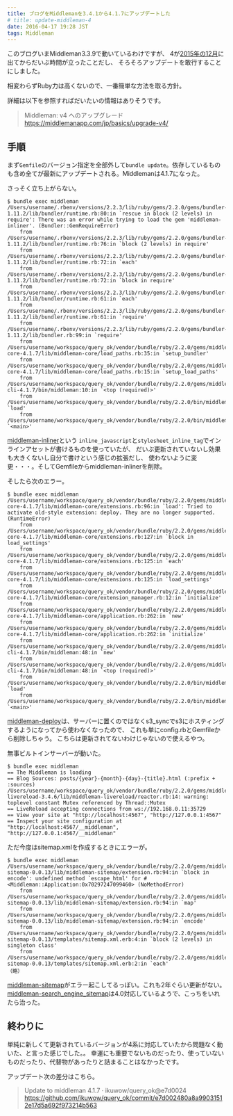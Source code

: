 ```yaml
---
title: ブログをMiddlemanを3.4.1から4.1.7にアップデートした
# title: update-middleman-4
date: 2016-04-17 19:28 JST
tags: Middleman
---
```


このブログいまMiddleman3.3.9で動いているわけですが、
4が[2015年の12月](https://github.com/middleman/middleman/releases/tag/v5.0.0)に出てからだいぶ時間が立ったことだし、
そろそろアップデートを敢行することにしました。

相変わらずRuby力は高くないので、一番簡単な方法を取る方針。

詳細は以下を参照すればだいたいの情報はありそうです。

> Middleman: v4 へのアップグレード  
> https://middlemanapp.com/jp/basics/upgrade-v4/


## 手順

まず`Gemfile`のバージョン指定を全部外して`bundle update`。依存しているものも含め全てが最新にアップデートされる。Middlemanは4.1.7になった。

さっそく立ち上がらない。

```
$ bundle exec middleman
/Users/username/.rbenv/versions/2.2.3/lib/ruby/gems/2.2.0/gems/bundler-1.11.2/lib/bundler/runtime.rb:80:in `rescue in block (2 levels) in require': There was an error while trying to load the gem 'middleman-inliner'. (Bundler::GemRequireError)
	from /Users/username/.rbenv/versions/2.2.3/lib/ruby/gems/2.2.0/gems/bundler-1.11.2/lib/bundler/runtime.rb:76:in `block (2 levels) in require'
	from /Users/username/.rbenv/versions/2.2.3/lib/ruby/gems/2.2.0/gems/bundler-1.11.2/lib/bundler/runtime.rb:72:in `each'
	from /Users/username/.rbenv/versions/2.2.3/lib/ruby/gems/2.2.0/gems/bundler-1.11.2/lib/bundler/runtime.rb:72:in `block in require'
	from /Users/username/.rbenv/versions/2.2.3/lib/ruby/gems/2.2.0/gems/bundler-1.11.2/lib/bundler/runtime.rb:61:in `each'
	from /Users/username/.rbenv/versions/2.2.3/lib/ruby/gems/2.2.0/gems/bundler-1.11.2/lib/bundler/runtime.rb:61:in `require'
	from /Users/username/.rbenv/versions/2.2.3/lib/ruby/gems/2.2.0/gems/bundler-1.11.2/lib/bundler.rb:99:in `require'
	from /Users/username/workspace/query_ok/vendor/bundle/ruby/2.2.0/gems/middleman-core-4.1.7/lib/middleman-core/load_paths.rb:35:in `setup_bundler'
	from /Users/username/workspace/query_ok/vendor/bundle/ruby/2.2.0/gems/middleman-core-4.1.7/lib/middleman-core/load_paths.rb:15:in `setup_load_paths'
	from /Users/username/workspace/query_ok/vendor/bundle/ruby/2.2.0/gems/middleman-cli-4.1.7/bin/middleman:10:in `<top (required)>'
	from /Users/username/workspace/query_ok/vendor/bundle/ruby/2.2.0/bin/middleman:22:in `load'
	from /Users/username/workspace/query_ok/vendor/bundle/ruby/2.2.0/bin/middleman:22:in `<main>'
```

[middleman-inliner](https://github.com/kaiinui/middleman-inliner)という
`inline_javascript`と`stylesheet_inline_tag`でインラインアセットが書けるものを使っていたが、
だいぶ更新されていないし効果も大きくないし自分で書けという感じの拡張だし、
使わないように変更・・・。そしてGemfileからmiddleman-inlinerを削除。

そしたら次のエラー。

```
$ bundle exec middleman
/Users/username/workspace/query_ok/vendor/bundle/ruby/2.2.0/gems/middleman-core-4.1.7/lib/middleman-core/extensions.rb:96:in `load': Tried to activate old-style extension: deploy. They are no longer supported. (RuntimeError)
	from /Users/username/workspace/query_ok/vendor/bundle/ruby/2.2.0/gems/middleman-core-4.1.7/lib/middleman-core/extensions.rb:127:in `block in load_settings'
	from /Users/username/workspace/query_ok/vendor/bundle/ruby/2.2.0/gems/middleman-core-4.1.7/lib/middleman-core/extensions.rb:125:in `each'
	from /Users/username/workspace/query_ok/vendor/bundle/ruby/2.2.0/gems/middleman-core-4.1.7/lib/middleman-core/extensions.rb:125:in `load_settings'
	from /Users/username/workspace/query_ok/vendor/bundle/ruby/2.2.0/gems/middleman-core-4.1.7/lib/middleman-core/extension_manager.rb:12:in `initialize'
	from /Users/username/workspace/query_ok/vendor/bundle/ruby/2.2.0/gems/middleman-core-4.1.7/lib/middleman-core/application.rb:262:in `new'
	from /Users/username/workspace/query_ok/vendor/bundle/ruby/2.2.0/gems/middleman-core-4.1.7/lib/middleman-core/application.rb:262:in `initialize'
	from /Users/username/workspace/query_ok/vendor/bundle/ruby/2.2.0/gems/middleman-cli-4.1.7/bin/middleman:48:in `new'
	from /Users/username/workspace/query_ok/vendor/bundle/ruby/2.2.0/gems/middleman-cli-4.1.7/bin/middleman:48:in `<top (required)>'
	from /Users/username/workspace/query_ok/vendor/bundle/ruby/2.2.0/bin/middleman:22:in `load'
	from /Users/username/workspace/query_ok/vendor/bundle/ruby/2.2.0/bin/middleman:22:in `<main>'
```

[middleman-deploy](https://github.com/middleman-contrib/middleman-deploy)は、サーバーに置くのではなくs3_syncでs3にホスティングするようになってから使わなくなったので、
これも単にconfig.rbとGemfileから削除しちゃう。
こちらは更新されてないわけじゃないので使えるやつ。

無事ビルトインサーバーが動いた。

```
$ bundle exec middleman
== The Middleman is loading
== Blog Sources: posts/{year}-{month}-{day}-{title}.html (:prefix + :sources)
/Users/username/workspace/query_ok/vendor/bundle/ruby/2.2.0/gems/middleman-livereload-3.4.6/lib/middleman-livereload/reactor.rb:14: warning: toplevel constant Mutex referenced by Thread::Mutex
== LiveReload accepting connections from ws://192.168.0.11:35729
== View your site at "http://localhost:4567", "http://127.0.0.1:4567"
== Inspect your site configuration at "http://localhost:4567/__middleman", "http://127.0.0.1:4567/__middleman"
```

ただ今度はsitemap.xmlを作成するときにエラーが。

```
$ bundle exec middleman
/Users/username/workspace/query_ok/vendor/bundle/ruby/2.2.0/gems/middleman-sitemap-0.0.13/lib/middleman-sitemap/extension.rb:94:in `block in encode': undefined method `escape_html' for #<Middleman::Application:0x70297247099460> (NoMethodError)
	from /Users/username/workspace/query_ok/vendor/bundle/ruby/2.2.0/gems/middleman-sitemap-0.0.13/lib/middleman-sitemap/extension.rb:94:in `map'
	from /Users/username/workspace/query_ok/vendor/bundle/ruby/2.2.0/gems/middleman-sitemap-0.0.13/lib/middleman-sitemap/extension.rb:94:in `encode'
	from /Users/username/workspace/query_ok/vendor/bundle/ruby/2.2.0/gems/middleman-sitemap-0.0.13/templates/sitemap.xml.erb:4:in `block (2 levels) in singleton class'
	from /Users/username/workspace/query_ok/vendor/bundle/ruby/2.2.0/gems/middleman-sitemap-0.0.13/templates/sitemap.xml.erb:2:in `each'
（略）
```

[middleman-sitemap](https://github.com/statonjr/middleman-sitemap)がエラー起こしてるっぽい。これも2年ぐらい更新がない。
[middleman-search\_engine\_sitemap](https://github.com/Aupajo/middleman-search_engine_sitemap)は4.0対応しているようで、こっちをいれたら治った。

## 終わりに

単純に新しくて更新されているバージョンが4系に対応していたから問題なく動いた、と言った感じでした。。
幸運にも重要でないものだったり、使っていないものだったり、代替物があったりと詰まることはなかったです。

アップデート次の差分はこちら。

> Update to middleman 4.1.7 · ikuwow/query\_ok@e7d0024  
> https://github.com/ikuwow/query_ok/commit/e7d002480a8a99031512e17d5a692f973214b563
